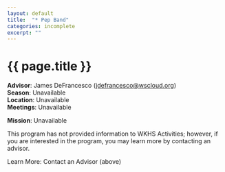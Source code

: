 ```yaml
---
layout: default
title:  "* Pep Band"
categories: incomplete
excerpt: ""
---
```


# {{ page.title }}

**Advisor**: James DeFrancesco (<jdefrancesco@wscloud.org>)
<br/>**Season**: Unavailable
<br/>**Location**: Unavailable
<br/>**Meetings**: Unavailable

**Mission**: Unavailable

This program has not provided information to WKHS Activities; however, if you are interested in the program, you may learn more by contacting an advisor.

Learn More: Contact an Advisor (above)